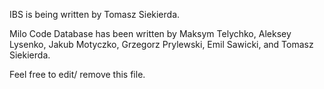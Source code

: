 IBS is being written by Tomasz Siekierda.


Milo Code Database has been written by Maksym Telychko,
Aleksey Lysenko, Jakub Motyczko, Grzegorz Prylewski, Emil Sawicki,
and Tomasz Siekierda.

Feel free to edit/ remove this file.
